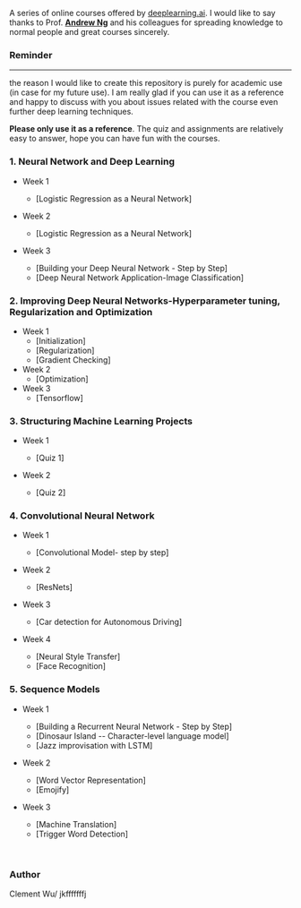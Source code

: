 

A series of online courses offered by [deeplearning.ai](https://www.deeplearning.ai/). I would like to say thanks to Prof. [**Andrew Ng**](www.andrewng.org) and his colleagues for spreading knowledge to normal people and great courses sincerely.  


### Reminder
-------------------
the reason I would like to create this repository is purely for academic use (in case for my future use). I am really glad if you can use it as a reference and happy to discuss with you about issues related with the course even further deep learning techniques. 

**Please only use it as a reference**. The quiz and assignments are relatively easy to answer, hope you can have fun with the courses.  


### 1. Neural Network and Deep Learning
* Week 1
	* [Logistic Regression as a Neural Network]

* Week 2
	* [Logistic Regression as a Neural Network]

* Week 3
	* [Building your Deep Neural Network - Step by Step]
	* [Deep Neural Network Application-Image Classification]
	
### 2. Improving Deep Neural Networks-Hyperparameter tuning, Regularization and Optimization
* Week 1
	* [Initialization]
	* [Regularization]
	* [Gradient Checking]
* Week 2
	* [Optimization]
* Week 3
	* [Tensorflow]
	
### 3. Structuring Machine Learning Projects
* Week 1
	* [Quiz 1]

* Week 2
	* [Quiz 2]

### 4. Convolutional Neural Network
* Week 1
	* [Convolutional Model- step by step]
* Week 2
	* [ResNets]

* Week 3
	* [Car detection for Autonomous Driving]
* Week 4
	* [Neural Style Transfer]
	* [Face Recognition]

### 5. Sequence Models
* Week 1
	* [Building a Recurrent Neural Network - Step by Step]
	* [Dinosaur Island -- Character-level language model]
	* [Jazz improvisation with LSTM]
* Week 2
	* [Word Vector Representation]
	* [Emojify]

* Week 3
	* [Machine Translation]
	* [Trigger Word Detection]

<br/>


### Author
Clement Wu/ jkfffffffj
